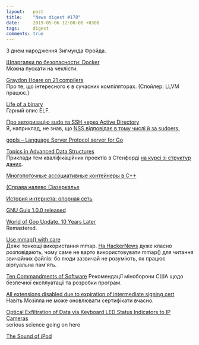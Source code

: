 ```yaml
---
layout:   post
title:    "News digest #178"
date:     2019-05-06 12:00:00 +0300
tags:     digest
comments: true
---
```


З днем народження Зигмунда Фройда.

[Шпаргалки по безопасности: Docker](https://habr.com/ru/company/acribia/blog/448704/)<br/>
Можна пускати на чеклісти.

[Graydon Hoare on 21 compilers](http://venge.net/graydon/talks/CompilerTalk-2019.pdf)<br/>
Про те, що інтересного є в сучасних компіляторах. (Спойлер: LLVM працює.)

[Life of a binary](https://kishuagarwal.github.io/life-of-a-binary.html)<br/>
Гарний опис ELF.

[Про авторизацію sudo та SSH через Active Directory](https://habr.com/ru/post/449702/)<br/>
Я, наприклад, не знав, що <abbr title="Name Service Switch">NSS<abbr> відповідає в тому числі й за sudoers.

[gopls – Language Server Protocol server for Go](https://github.com/golang/go/wiki/gopls)

[Topics in Advanced Data Structures](http://web.stanford.edu/class/cs166/handouts/100%20Suggested%20Final%20Project%20Topics.pdf)<br/>
Приклади тем кваліфікаційних проектів в Стенфорді [на курсі зі структур даних](https://web.stanford.edu/class/cs166/).

[Многопоточные ассоциативные контейнеры в C++](https://habr.com/ru/company/yandex/blog/449976/)

[(Справа налево (Зазеркалье](https://habr.com/ru/post/450000/)

[История интернета: опорная сеть](https://habr.com/ru/post/450168/)

[GNU Guix 1.0.0 released](https://www.gnu.org/software/guix/blog/2019/gnu-guix-1.0.0-released/)

[World of Goo Update, 10 Years Later](https://tomorrowcorporation.com/posts/world-of-goo-update-10-years-later)<br/>
Remastered.

[Use mmap() with care](https://www.sublimetext.com/blog/articles/use-mmap-with-care)<br/>
Деякі тонкощі використання mmap. [На HackerNews](https://news.ycombinator.com/item?id=19805675) дуже класно розповідають, чому саме не варто використовувати mmap() для читання звичайних файлів: бо люди зазвичай не розуміють, як працює віртуальна пам'ять.

[Ten Commandments of Software](https://media.defense.gov/2018/Apr/22/2001906836/-1/-1/0/DEFENSEINNOVATIONBOARD_TEN_COMMANDMENTS_OF_SOFTWARE_2018.04.20.PDF0)
Рекомендації міноборони США щодо безпечної експлуатаціі та розробки програм.

[All extensions disabled due to expiration of intermediate signing cert](https://bugzilla.mozilla.org/show_bug.cgi?id=1548973)<br/>
Навіть Мозілла не може оновлювати сертифікати вчасно.

[Optical Exfiltration of Data via Keyboard LED
Status Indicators to IP Cameras](http://staff.ustc.edu.cn/~zhangwm/Paper/2018_10.pdf)<br/>
serious science going on here

[The Sound of iPod](http://www.ipodlinux.org/stories/piezo/)
